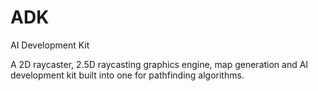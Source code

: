 # ADK
AI Development Kit


A 2D raycaster, 2.5D raycasting graphics engine, map generation and AI development kit built into one for pathfinding algorithms. 
